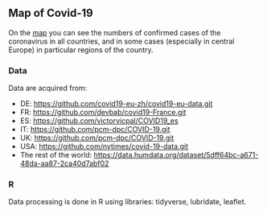 ## Map of Covid-19

On the [map](https://thetateht.github.io/) you can see the numbers of confirmed cases of the coronavirus in all countries, and in some cases (especially in central Europe) in particular regions of the country.

### Data

Data are acquired from:

- DE: https://github.com/covid19-eu-zh/covid19-eu-data.git
- FR: https://github.com/devbab/covid19-France.git
- ES: https://github.com/victorvicpal/COVID19_es
- IT: https://github.com/pcm-dpc/COVID-19.git
- UK: https://github.com/pcm-dpc/COVID-19.git
- USA: https://github.com/nytimes/covid-19-data.git
- The rest of the world: https://data.humdata.org/dataset/5dff64bc-a671-48da-aa87-2ca40d7abf02

### R

Data processing is done in R using libraries: tidyverse, lubridate, leaflet.
